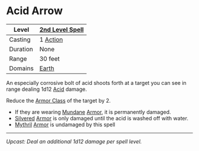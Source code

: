 # Acid Arrow

| Level    | [2nd Level Spell](2nd%20Level%20Spells.md)        |
| -------- | --------------------------------------------------- |
| Casting  | 1 [Action](../../../../Game%20Procedures/Action.md) |
| Duration | None                                                |
| Range    | 30 feet                                             |
| Domains  | [Earth](../../Spell%20Domains/Earth.md)          |

An especially corrosive bolt of acid shoots forth at a target you can see in range dealing 1d12 [Acid](../../../../Damage%20Types/Acid.md) damage.

Reduce the [Armor Class](../../../../Player%20Characters/Derived%20Statistics/Armor%20Class.md) of the target by 2.

- If they are wearing [Mundane](../../../../Items/Material%20Properties/Mundane%20Property.md) [Armor](../../../../Items/Armor/Armor.md), it is permanently damaged.
- [Silvered](../../../../Items/Material%20Properties/Silvered%20Property.md) [Armor](../../../../Items/Armor/Armor.md) is only damaged until the acid is washed off with water.
- [Mythril](../../../../Items/Material%20Properties/Mythril%20Property.md) [Armor](../../../../Items/Armor/Armor.md) is undamaged by this spell

---
*Upcast: Deal an additional 1d12 damage per spell level.*
